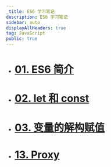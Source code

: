 ```yaml
---
_title: ES6 学习笔记
description: ES6 学习笔记
sidebar: auto
displayAllHeaders: true
tag: JavaScript
public: true
---
```


- # [01. ES6 简介](01.intro.md)
- # [02. let 和 const](02.let-const.md)
- # [03. 变量的解构赋值](03.destructuring.md)
- # [13. Proxy](13.proxy.md)